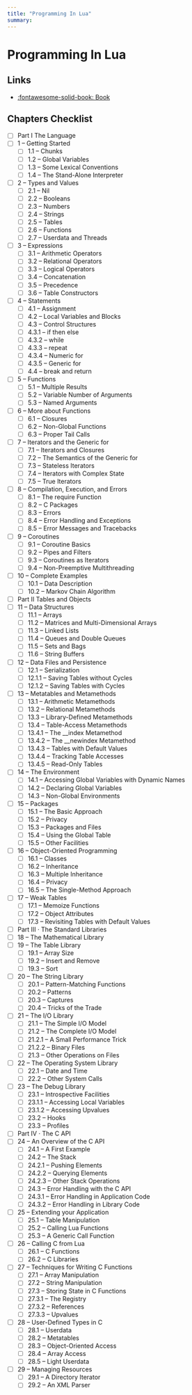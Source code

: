 ```yaml
---
title: "Programming In Lua"
summary:
---
```


Programming In Lua
===

Links
---

- [:fontawesome-solid-book: Book](https://www.lua.org/pil/contents.html)


Chapters Checklist
---

- [ ] Part I The Language
- [ ] 1 – Getting Started
    - [ ] 1.1 – Chunks
    - [ ] 1.2 – Global Variables
    - [ ] 1.3 – Some Lexical Conventions
    - [ ] 1.4 – The Stand-Alone Interpreter
- [ ] 2 – Types and Values
    - [ ] 2.1 – Nil
    - [ ] 2.2 – Booleans
    - [ ] 2.3 – Numbers
    - [ ] 2.4 – Strings
    - [ ] 2.5 – Tables
    - [ ] 2.6 – Functions
    - [ ] 2.7 – Userdata and Threads
- [ ] 3 – Expressions
    - [ ] 3.1 – Arithmetic Operators
    - [ ] 3.2 – Relational Operators
    - [ ] 3.3 – Logical Operators
    - [ ] 3.4 – Concatenation
    - [ ] 3.5 – Precedence
    - [ ] 3.6 – Table Constructors
- [ ] 4 – Statements
    - [ ] 4.1 – Assignment
    - [ ] 4.2 – Local Variables and Blocks
    - [ ] 4.3 – Control Structures
    - [ ] 4.3.1 – if then else
    - [ ] 4.3.2 – while
    - [ ] 4.3.3 – repeat
    - [ ] 4.3.4 – Numeric for
    - [ ] 4.3.5 – Generic for
    - [ ] 4.4 – break and return
- [ ] 5 – Functions
    - [ ] 5.1 – Multiple Results
    - [ ] 5.2 – Variable Number of Arguments
    - [ ] 5.3 – Named Arguments
- [ ] 6 – More about Functions
    - [ ] 6.1 – Closures
    - [ ] 6.2 – Non-Global Functions
    - [ ] 6.3 – Proper Tail Calls
- [ ] 7 – Iterators and the Generic for
    - [ ] 7.1 – Iterators and Closures
    - [ ] 7.2 – The Semantics of the Generic for
    - [ ] 7.3 – Stateless Iterators
    - [ ] 7.4 – Iterators with Complex State
    - [ ] 7.5 – True Iterators
- [ ] 8 – Compilation, Execution, and Errors
    - [ ] 8.1 – The require Function
    - [ ] 8.2 – C Packages
    - [ ] 8.3 – Errors
    - [ ] 8.4 – Error Handling and Exceptions
    - [ ] 8.5 – Error Messages and Tracebacks
- [ ] 9 – Coroutines
    - [ ] 9.1 – Coroutine Basics
    - [ ] 9.2 – Pipes and Filters
    - [ ] 9.3 – Coroutines as Iterators
    - [ ] 9.4 – Non-Preemptive Multithreading
- [ ] 10 – Complete Examples
    - [ ] 10.1 – Data Description
    - [ ] 10.2 – Markov Chain Algorithm
- [ ] Part II Tables and Objects
- [ ] 11 – Data Structures
    - [ ] 11.1 – Arrays
    - [ ] 11.2 – Matrices and Multi-Dimensional Arrays
    - [ ] 11.3 – Linked Lists
    - [ ] 11.4 – Queues and Double Queues
    - [ ] 11.5 – Sets and Bags
    - [ ] 11.6 – String Buffers
- [ ] 12 – Data Files and Persistence
    - [ ] 12.1 – Serialization
    - [ ] 12.1.1 – Saving Tables without Cycles
    - [ ] 12.1.2 – Saving Tables with Cycles
- [ ] 13 – Metatables and Metamethods
    - [ ] 13.1 – Arithmetic Metamethods
    - [ ] 13.2 – Relational Metamethods
    - [ ] 13.3 – Library-Defined Metamethods
    - [ ] 13.4 – Table-Access Metamethods
    - [ ] 13.4.1 – The __index Metamethod
    - [ ] 13.4.2 – The __newindex Metamethod
    - [ ] 13.4.3 – Tables with Default Values
    - [ ] 13.4.4 – Tracking Table Accesses
    - [ ] 13.4.5 – Read-Only Tables
- [ ] 14 – The Environment
    - [ ] 14.1 – Accessing Global Variables with Dynamic Names
    - [ ] 14.2 – Declaring Global Variables
    - [ ] 14.3 – Non-Global Environments
- [ ] 15 – Packages
    - [ ] 15.1 – The Basic Approach
    - [ ] 15.2 – Privacy
    - [ ] 15.3 – Packages and Files
    - [ ] 15.4 – Using the Global Table
    - [ ] 15.5 – Other Facilities
- [ ] 16 – Object-Oriented Programming
    - [ ] 16.1 – Classes
    - [ ] 16.2 – Inheritance
    - [ ] 16.3 – Multiple Inheritance
    - [ ] 16.4 – Privacy
    - [ ] 16.5 – The Single-Method Approach
- [ ] 17 – Weak Tables
    - [ ] 17.1 – Memoize Functions
    - [ ] 17.2 – Object Attributes
    - [ ] 17.3 – Revisiting Tables with Default Values
- [ ] Part III · The Standard Libraries
- [ ] 18 – The Mathematical Library
- [ ] 19 – The Table Library
    - [ ] 19.1 – Array Size
    - [ ] 19.2 – Insert and Remove
    - [ ] 19.3 – Sort
- [ ] 20 – The String Library
    - [ ] 20.1 – Pattern-Matching Functions
    - [ ] 20.2 – Patterns
    - [ ] 20.3 – Captures
    - [ ] 20.4 – Tricks of the Trade
- [ ] 21 – The I/O Library
    - [ ] 21.1 – The Simple I/O Model
    - [ ] 21.2 – The Complete I/O Model
    - [ ] 21.2.1 – A Small Performance Trick
    - [ ] 21.2.2 – Binary Files
    - [ ] 21.3 – Other Operations on Files
- [ ] 22 – The Operating System Library
    - [ ] 22.1 – Date and Time
    - [ ] 22.2 – Other System Calls
- [ ] 23 – The Debug Library
    - [ ] 23.1 – Introspective Facilities
    - [ ] 23.1.1 – Accessing Local Variables
    - [ ] 23.1.2 – Accessing Upvalues
    - [ ] 23.2 – Hooks
    - [ ] 23.3 – Profiles
- [ ] Part IV · The C API
- [ ] 24 – An Overview of the C API
    - [ ] 24.1 – A First Example
    - [ ] 24.2 – The Stack
    - [ ] 24.2.1 – Pushing Elements
    - [ ] 24.2.2 – Querying Elements
    - [ ] 24.2.3 – Other Stack Operations
    - [ ] 24.3 – Error Handling with the C API
    - [ ] 24.3.1 – Error Handling in Application Code
    - [ ] 24.3.2 – Error Handling in Library Code
- [ ] 25 – Extending your Application
    - [ ] 25.1 – Table Manipulation
    - [ ] 25.2 – Calling Lua Functions
    - [ ] 25.3 – A Generic Call Function
- [ ] 26 – Calling C from Lua
    - [ ] 26.1 – C Functions
    - [ ] 26.2 – C Libraries
- [ ] 27 – Techniques for Writing C Functions
    - [ ] 27.1 – Array Manipulation
    - [ ] 27.2 – String Manipulation
    - [ ] 27.3 – Storing State in C Functions
    - [ ] 27.3.1 – The Registry
    - [ ] 27.3.2 – References
    - [ ] 27.3.3 – Upvalues
- [ ] 28 – User-Defined Types in C
    - [ ] 28.1 – Userdata
    - [ ] 28.2 – Metatables
    - [ ] 28.3 – Object-Oriented Access
    - [ ] 28.4 – Array Access
    - [ ] 28.5 – Light Userdata
- [ ] 29 – Managing Resources
    - [ ] 29.1 – A Directory Iterator
    - [ ] 29.2 – An XML Parser
